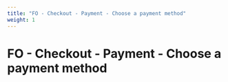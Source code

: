 ```yaml
---
title: "FO - Checkout - Payment - Choose a payment method"
weight: 1
---
```


# FO - Checkout - Payment - Choose a payment method
